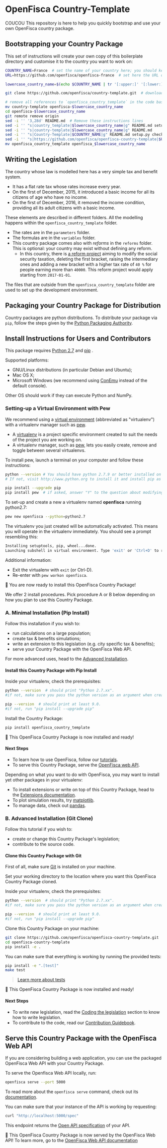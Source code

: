 # OpenFisca Country-Template
COUCOU
This repository is here to help you quickly bootstrap and use your own OpenFisca country package.

## Bootstrapping your Country Package

This set of instructions will create your own copy of this boilerplate directory and customise it to the country you want to work on:

```sh
COUNTRY_NAME=France  # set the name of your country here; you should keep all capitals, and replace any spaces in the name by underscores
URL=https://github.com/openfisca/openfisca-france  # set here the URL of the repository where you will publish your code.

lowercase_country_name=$(echo $COUNTRY_NAME | tr '[:upper:]' '[:lower:]')

git clone https://github.com/openfisca/country-template.git  # download this template code

# remove all references to `openfisca_country_template` in the code base:
mv country-template openfisca-$lowercase_country_name
cd openfisca-$lowercase_country_name
git remote remove origin
sed -i '' '3,28d' README.md  # Remove these instructions lines
sed -i '' "s|country_template|$lowercase_country_name|g" README.md setup.py check-version-bump.sh Makefile `find openfisca_country_template -type f`
sed -i '' "s|country-template|$lowercase_country_name|g" README.md
sed -i '' "s|Country-Template|$COUNTRY_NAME|g" README.md setup.py check-version-bump.sh .github/PULL_REQUEST_TEMPLATE.md CONTRIBUTING.md `find openfisca_country_template -type f`
sed -i '' "s|https://github.com/openfisca/openfisca-country-template|$URL|g" setup.py
mv openfisca_country_template openfisca_$lowercase_country_name
```

## Writing the Legislation

The country whose law is modelled here has a very simple tax and benefit system.

- It has a flat rate tax whose rates increase every year.
- On the first of December, 2015, it introduced a basic income for all its citizens of age who have no income.
- On the first of December, 2016, it removed the income condition, providing all its adult citizens with a basic income.

These elements are described in different folders. All the modelling happens within the `openfisca_country_template` folder.

- The rates are in the `parameters` folder.
- The formulas are in the `variables` folder.
- This country package comes also with *reforms* in the `reforms` folder. This is optional: your country may exist without defining any reform.
    - In this country, there is [a reform project](./openfisca_country_template/reforms/modify_social_security_taxation.py) aiming to modify the social security taxation, deleting the first bracket, raising the intermediary ones and adding a new bracket with a higher tax rate of `40 %` for people earning more than `40000`. This reform project would apply starting from `2017-01-01`.

The files that are outside from the `openfisca_country_template` folder are used to set up the development environment.

## Packaging your Country Package for Distribution

Country packages are python distributions. To distribute your package via `pip`, follow the steps given by the [Python Packaging Authority](https://python-packaging-user-guide.readthedocs.io/tutorials/distributing-packages/#packaging-your-project).

## Install Instructions for Users and Contributors

This package requires [Python 2.7](https://www.python.org/downloads/) and [pip](https://pip.pypa.io/en/stable/installing/) .

Supported platforms:
- GNU/Linux distributions (in particular Debian and Ubuntu);
- Mac OS X;
- Microsoft Windows (we recommend using [ConEmu](https://conemu.github.io/) instead of the default console).

Other OS should work if they can execute Python and NumPy.

### Setting-up a Virtual Environment with Pew

We recommend using a [virtual environment](https://virtualenv.pypa.io/en/stable/) (abbreviated as "virtualenv") with a virtualenv manager such as [pew](https://github.com/berdario/pew).

- A [virtualenv](https://virtualenv.pypa.io/en/stable/) is a project specific environment created to suit the needs of the project you are working on.
- A virtualenv manager, such as [pew](https://github.com/berdario/pew), lets you easily create, remove and toggle between several virtualenvs.

To install pew, launch a terminal on your computer and follow these instructions:

```sh
python --version # You should have python 2.7.9 or better installed on your computer.
# If not, visit http://www.python.org to install it and install pip as well.
```

```sh
pip install --upgrade pip
pip install pew  # if asked, answer "Y" to the question about modifying your shell config file.
```
To set-up and create a new a virtualenv named **openfisca** running python2.7:

```sh
pew new openfisca --python=python2.7
```

The virtualenv you just created will be automatically activated. This means you will operate in the virtualenv immediately. You should see a prompt resembling this:
```sh
Installing setuptools, pip, wheel...done.
Launching subshell in virtual environment. Type 'exit' or 'Ctrl+D' to return.
```
Additional information:
- Exit the virtualenv with `exit` (or Ctrl-D).
- Re-enter with `pew workon openfisca`.

:tada: You are now ready to install this OpenFisca Country Package!

We offer 2 install procedures. Pick procedure A or B below depending on how you plan to use this Country Package.

### A. Minimal Installation (Pip Install)

Follow this installation if you wish to:
- run calculations on a large population;
- create tax & benefits simulations;
- write an extension to this legislation (e.g. city specific tax & benefits);
- serve your Country Package with the OpenFisca Web API.

For more advanced uses, head to the [Advanced Installation](#advanced-installation-git-clone).

#### Install this Country Package with Pip Install

Inside your virtualenv, check the prerequisites:

```sh
python --version  # should print "Python 2.7.xx".
#if not, make sure you pass the python version as an argument when creating your virtualenv
```

```sh
pip --version  # should print at least 9.0.
#if not, run "pip install --upgrade pip"
```
Install the Country Package:

```sh
pip install openfisca_country_template
```

:tada: This OpenFisca Country Package is now installed and ready!

#### Next Steps

- To learn how to use OpenFisca, follow our [tutorials](http://openfisca.org/doc/).
- To serve this Country Package, serve the [OpenFisca web API](#serve-your-country-package-with-the-openFisca-web-api).

Depending on what you want to do with OpenFisca, you may want to install yet other packages in your virtualenv:
- To install extensions or write on top of this Country Package, head to the [Extensions documentation](http://openfisca.org/doc/contribute/extensions.html).
- To plot simulation results, try [matplotlib](http://matplotlib.org/).
- To manage data, check out [pandas](http://pandas.pydata.org/).

### B. Advanced Installation (Git Clone)

Follow this tutorial if you wish to:
- create or change this Country Package's legislation;
- contribute to the source code.

#### Clone this Country Package with Git

First of all, make sure [Git](https://www.git-scm.com/) is installed on your machine.

Set your working directory to the location where you want this OpenFisca Country Package cloned.

Inside your virtualenv, check the prerequisites:

```sh
python --version  # should print "Python 2.7.xx".
#if not, make sure you pass the python version as an argument when creating your virtualenv
```

```sh
pip --version  # should print at least 9.0.
#if not, run "pip install --upgrade pip"
```
Clone this Country Package on your machine:

```sh
git clone https://github.com/openfisca/openfisca-country-template.git
cd openfisca-country-template
pip install -e .
```

You can make sure that everything is working by running the provided tests:

```sh
pip install -e ".[test]"
make test
```
> [Learn more about tests](http://openfisca.org/doc/coding-the-legislation/writing_yaml_tests.html)

:tada: This OpenFisca Country Package is now installed and ready!

#### Next Steps

- To write new legislation, read the [Coding the legislation](http://openfisca.org/doc/coding-the-legislation/index.html) section to know how to write legislation.
- To contribute to the code, read our [Contribution Guidebook](http://openfisca.org/doc/contribute/index.html).

## Serve this Country Package with the OpenFisca Web API

If you are considering building a web application, you can use the packaged OpenFisca Web API with your Country Package.

To serve the Openfisca Web API locally, run:

```sh
openfisca serve --port 5000
```

To read more about the `openfisca serve` command, check out its [documentation](https://openfisca.readthedocs.io/en/latest/openfisca_serve.html).

You can make sure that your instance of the API is working by requesting:

```sh
curl "http://localhost:5000/spec"
```

This endpoint returns the [Open API specification](https://www.openapis.org/) of your API.

:tada: This OpenFisca Country Package is now served by the OpenFisca Web API! To learn more, go to the [OpenFisca Web API documentation](http://openfisca.org/doc/openfisca-web-api/index.html)
